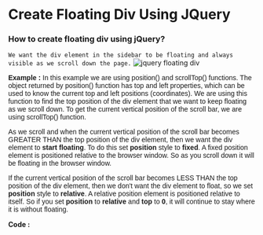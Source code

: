 # Create Floating Div Using JQuery

### How to create floating div using jQuery?

`We want the div element in the sidebar to be floating and always visible as we scroll down the page.`
<img alt="jquery floating div" src="http://1.bp.blogspot.com/-Vmcf_eGm4m8/VWTZI_tMMvI/AAAAAAAAbS0/B3fxHIaePDY/s1600/jquery%2Bfloating%2Bdiv.png">

<span style="font-family: Arial, Helvetica, sans-serif;"><b>Example :</b> In this example we are using position() and scrollTop() functions. The object returned by position() function has top and left properties, which can be used to know the current top and left positions (coordinates). We are using this function to find the top position of the div element that we want to keep floating as we scroll down. To get the current vertical position of the scroll bar, we are using scrollTop() function.&nbsp;</span>

<span style="font-family: Arial, Helvetica, sans-serif;">As we scroll and when the current vertical position of the scroll bar becomes GREATER THAN the top position of the div element, then we want the div element to <b>start floating</b>. To do this set <b>position </b>style to <b>fixed</b>. A fixed position element is positioned relative to the browser window. So as you scroll down it will be floating in the browser window.</span>

<span style="font-family: Arial, Helvetica, sans-serif;">If the current vertical position of the scroll bar becomes LESS THAN the top position of the div element, then we don't want the div element to float, so we set <b>position </b>style to <b>relative</b>. A relative position element is positioned relative to itself. So if you set <b>position </b>to <b>relative </b>and <b>top </b>to <b>0</b>, it will continue to stay where it is without floating.</span>

**Code :**
<script></br>
            $(document).ready(function () {</br>
              $(window).scroll(function(){</br>
                  var windowScroll = $(window).scrollTop();</br>
                  var floatingDivScroll = $("#floatingDiv").position().top;</br>
                  if(windowScroll>= floatingDivScroll){</br>
                      $("#floatingDiv").css({</br>
                          'position':'fixed',</br>
                          'top':5,</br>
                          'width':350</br>
                      })</br>
                  }</br>
                  else{</br>
                      $("#floatingDiv").css({</br>
                          'position': 'relative',</br>
                          'top': 0</br>
                      })</br>
                  }</br>
              })</br>
            })</br>
        </script></br>
